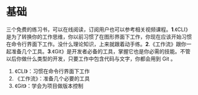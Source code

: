 # 基础

三个免费的练习书，可以在线阅读，订阅用户也可以参考相关视频课程。**1**.《CLI》是为了转换你的工作思维，你以前习惯了在图形界面下工作，你现在应该开始习惯在命令行界面下工作。没什么理论知识，上来就跟着动手练。**2**.《工作流》跟你一起准备几个工具。**3**.《Git》是开发者必备的工具，掌握它也是你必需的技能。不管以后你做什么类型的开发，只要工作中包含代码与文字，你都会用到 Git 。

1. 《CLI》：习惯在命令行界面下工作
2. 《工作流》：准备几个必要的工具
3. 《Git》：学会为项目做版本控制



